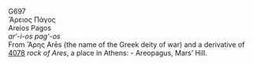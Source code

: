 <body>
  <p>G697<br>  Ἄρειος Πάγος  <br> Areios Pagos  <br><i>ar‘-i-os</i> <i>pag‘-os </i><br>From   Ἄρης    Arēs   (the name of the Greek deity of war) and a derivative of <a href="g4078.htm">4078</a>  <i>rock</i> <i>of</i> <i>Ares</i>, a place in Athens: - Areopagus, Mars’ Hill.<br></p>
 </body>